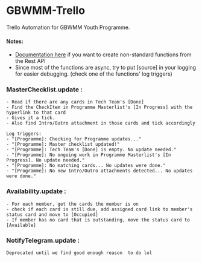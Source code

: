 # GBWMM-Trello
Trello Automation for GBWMM Youth Programme.

#### **Notes:**
- [Documentation here](https://developer.atlassian.com/cloud/trello/rest/api-group-actions/) if you want to create non-standard functions from the Rest API
- Since most of the functions are async, try to put [source] in your logging for easier debugging. (check one of the functions' log triggers)

### **MasterChecklist.update** : 
	- Read if there are any cards in Tech Team's [Done]
	- Find the CheckItem in Programme Masterlist's [In Progress] with the hyperlink to that card 
	- Gives it a tick.
	- Also find Intro/Outro attachment in those cards and tick accordingly
	
	Log triggers:
	- "[Programme]: Checking for Programme updates..."
	- "[Programme]: Master checklist updated!"
	- "[Programme]: Tech Team's [Done] is empty. No update needed."
	- "[Programme]: No ongoing work in Programme Masterlist's [In Progress]. No update needed."
	- "[Programme]: No matching cards... No updates were done."
	- "[Programme]: No new Intro/Outro attachments detected... No updates were done."
	
### **Availability.update** : 
	- For each member, get the cards the member is on
	- check if each card is still due, add assigned card link to member's status card and move to [Occupied]
	- If member has no card that is outstanding, move the status card to [Available]
	
### **NotifyTelegram.update** : 
	Deprecated until we find good enough reason  to do lol
